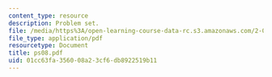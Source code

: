 ```yaml
---
content_type: resource
description: Problem set.
file: /media/https%3A/open-learning-course-data-rc.s3.amazonaws.com/2-004-systems-modeling-and-control-ii-fall-2007/01cc63fa356008a23cf6db8922519b11_ps08.pdf
file_type: application/pdf
resourcetype: Document
title: ps08.pdf
uid: 01cc63fa-3560-08a2-3cf6-db8922519b11
---
```

